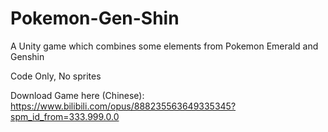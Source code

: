 # Pokemon-Gen-Shin
A Unity game which combines some elements from Pokemon Emerald and Genshin

Code Only, No sprites

Download Game here (Chinese):
https://www.bilibili.com/opus/888235563649335345?spm_id_from=333.999.0.0  
